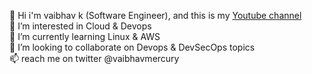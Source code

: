 👋 Hi i'm vaibhav k (Software Engineer), and this is my [Youtube channel](https://www.youtube.com/@vaibhavk1418) <br>
👀 I’m interested in Cloud & Devops <br>
🌱 I’m currently learning Linux & AWS <br>
💞️ I’m looking to collaborate on Devops & DevSecOps topics <br>
📫 reach me on twitter @vaibhavmercury <br>

